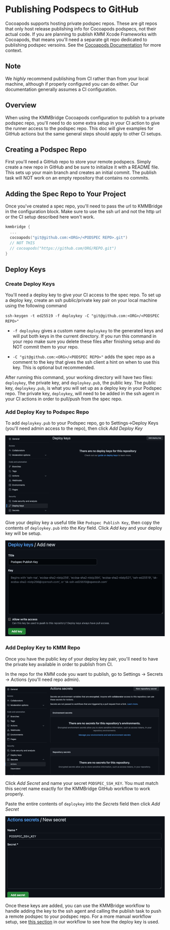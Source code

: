 # Publishing Podspecs to GitHub

Cocoapods supports hosting private podspec repos. These are git repos that only host release publishing info for
Cocoapods podspecs, not their actual code. If you are planning to publish KMM Xcode Frameworks with Cocoapods, that
means you'll need a separate git repo dedicated to publishing podspec versoins. See the
[Cocoapods Documentation](https://guides.cocoapods.org/making/private-cocoapods.html) for more context.

## Note

We *highly* recommend publishing from CI rather than from your local machine, although if properly configured you
can do either. Our documentation generally assumes a CI configuration.

## Overview

When using the KMMBridge Cocoapods configuration to publish to a private podspec repo,
you'll need to do some extra setup in your CI action to give the runner access to the podspec repo. This doc will
give examples for GitHub actions but the same general steps should apply to other CI setups.

## Creating a Podspec Repo

First you'll need a GitHub repo to store your remote podspecs. Simply create a new repo in GitHub and be sure to
initialize it with a README file. This sets up your main branch and creates an initial commit. The publish task will NOT 
work on an empty repository that contains no commits. 

## Adding the Spec Repo to Your Project

Once you've created a spec repo, you'll need to pass the url to KMMBridge in the configuration block. Make sure to use the
ssh url and not the http url or the CI setup described here won't work. 

```kotlin
kmmbridge {
  ...
  cocoapods("git@github.com:<ORG>/<PODSPEC REPO>.git")
  // NOT THIS
  // cocoapods("https://github.com/ORG/REPO.git")
}
```
## Deploy Keys 
### Create Deploy Keys
You'll need a deploy key to give your CI access to the spec repo. To set up a deploy key, create an ssh public/private
key pair on your local machine using the following command

`ssh-keygen -t ed25519 -f deploykey -C "git@github.com:<ORG>/<PODSPEC REPO>"`

- `-f deploykey` gives a custom name `deploykey` to the generated keys and will put both keys in the current directory. If
  you run this command in your repo make sure you delete these files after finishing setup and do NOT commit them to your repo.

- `-C "git@github.com:<ORG>/<PODSPEC REPO>"` adds the spec repo as a comment to the key that gives the ssh client a hint on when to
  use this key. This is optional but recommended.

After running this command, your working directory will have two files: `deploykey`, the private key, and `deploykey.pub`, the public key.
The public key, `deploykey.pub`, is what you will set up as a deploy key in your Podspec repo. The private key, `deploykey`, will need to be added in the
ssh agent in your CI actions in order to pull/push from the spec repo. 

### Add Deploy Key to Podspec Repo
To add `deploykey.pub` to your Podspec repo, go to Settings->Deploy Keys (you'll need admin access to the repo), then click *Add Deploy Key* 

![Deploy Keys](deploykey.png)

Give your deploy key a useful title like `Podspec Publish Key`, then copy the contents of `deploykey.pub` into the *Key* field.
Click *Add key* and your deploy key will be setup. 

![img.png](add_key.png)

### Add Deploy Key to KMM Repo
Once you have the public key of your deploy key pair, you'll need to have the private key available in order to publish from
CI. 

In the repo for the KMM code you want to publish, go to Settings -> Secrets -> Actions (you'll need repo admin).

![img_1.png](settings_secrets.png)

Click *Add Secret* and name your secret `PODSPEC_SSH_KEY`. You must match this secret name exactly for the KMMBridge GitHub
workflow to work properly.

Paste the entire contents of `deploykey` into the *Secrets* field then click *Add Secret* 

![img.png](add_secret_ssh.png)

Once these keys are added, you can use the KMMBridge workflow to handle adding the key to the ssh agent and calling 
the publish task to push a remote podspec to your podspec repo. For a more manual workflow setup, see [this section](https://github.com/touchlab/KMMBridgeGithubWorkflow/blob/f6075b60151caf15b8759c811b0d2458fbdd08a7/.github/workflows/faktorybuild.yml#L21) 
in our workflow to see how the deploy key is used. 